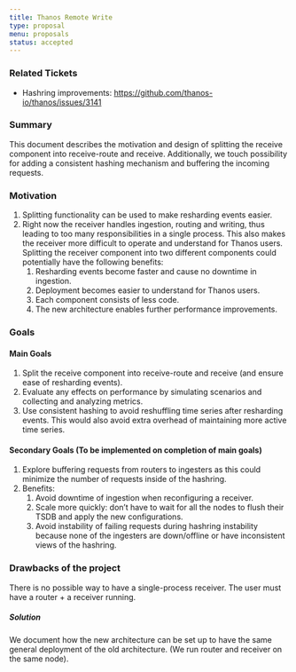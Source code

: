 ```yaml
---
title: Thanos Remote Write
type: proposal
menu: proposals
status: accepted
---
```


### Related Tickets

* Hashring improvements: https://github.com/thanos-io/thanos/issues/3141

### Summary

This document describes the motivation and design of splitting the receive component into receive-route and receive.
Additionally, we touch possibility for adding a consistent hashing mechanism and buffering the incoming requests.

### Motivation

1. Splitting functionality can be used to make resharding events easier.
2. Right now the receiver handles ingestion, routing and writing, thus leading to too many responsibilities in a single process.
This also makes the receiver more difficult to operate and understand for Thanos users.
Splitting the receiver component into two different components could potentially have the following benefits:
    1. Resharding events become faster and cause no downtime in ingestion.
    2. Deployment becomes easier to understand for Thanos users.
    3. Each component consists of less code.
    4. The new architecture enables further performance improvements.

### Goals
#### Main Goals
1. Split the receive component into receive-route and receive (and ensure ease of resharding events).
2. Evaluate any effects on performance by simulating scenarios and collecting and analyzing metrics.
3. Use consistent hashing to avoid reshuffling time series after resharding events. This would also avoid extra overhead of maintaining more active time series.
#### Secondary Goals (To be implemented on completion of main goals)
1. Explore buffering requests from routers to ingesters as this could minimize the number of requests inside of the hashring.
2. Benefits:
    1. Avoid downtime of ingestion when reconfiguring a receiver.
    2. Scale more quickly: don’t have to wait for all the nodes to flush their TSDB and apply the new configurations.
    3. Avoid instability of failing requests during hashring instability because none of the ingesters are down/offline or have inconsistent views of the hashring.

### Drawbacks of the project
There is no possible way to have a single-process receiver. The user must have a router + a receiver running.
##### Solution
We document how the new architecture can be set up to have the same general deployment of the old architecture. (We run router and receiver on the same node).
